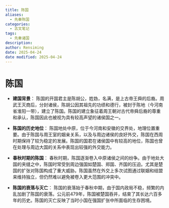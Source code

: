 ```yaml
---
title: 陈国
aliases:
  - 先秦陈国
categories:
  - 古文笔记
tags:
  - 先秦诸国
description: 
author: Rensiming
date: 2025-04-24
date modified: 2025-04-24
---
```


# 陈国

- **建国背景**： 陈国的开国君主是陈胡公，姓妫，名满，是上古帝王舜的后裔。周武王灭商后，分封诸侯，陈胡公因其祖先的功绩和德行，被封于陈地（今河南省淮阳一带），建立了陈国。陈国的建立象征着周王朝对古代帝舜后裔的尊重和承认，陈国因此也被视为具有较高声望的诸侯国之一。
    
- **陈国的历史地位**： 陈国地处中原，位于今河南和安徽的交界处，地理位置重要。由于陈国与周王室的姻亲关系，以及与周边诸侯的良好外交，陈国在西周时期保持了较为稳定的发展。陈国的国君在诸侯国中有较高的地位，陈国也曾在处理与周边大国的关系中表现出较强的外交能力。
    
- **春秋时期的陈国**： 春秋时期，陈国逐渐卷入中原诸侯之间的纷争。由于地处大国的夹缝之中，陈国时常受到周边强国如楚国、郑国、齐国的压迫。尤其是楚国的扩张对陈国构成了重大威胁。陈国虽然在外交上多次试图通过联姻和结盟来维持独立，但仍然难以避免被卷入更大范围的冲突中。
    
- **陈国的衰落与灭亡**： 陈国的衰落始于春秋中期，由于国内政局不稳，频繁的内乱加剧了陈国的衰落。公元前479年，陈国被楚国吞并，结束了其长达六百多年的历史。陈国的灭亡反映了当时小国在强国扩张中所面临的生存困境。
